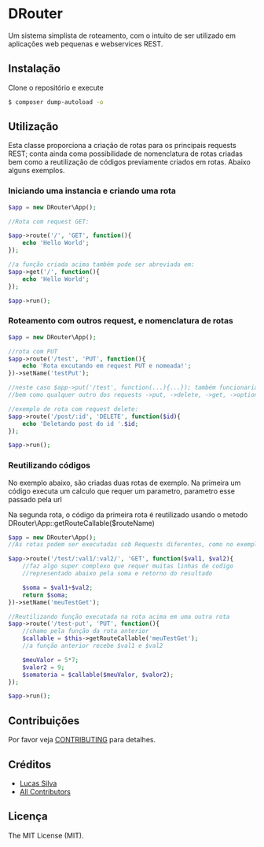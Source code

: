 # DRouter

Um sistema simplista de roteamento, com o intuito de ser utilizado em aplicações
web pequenas e webservices REST.

## Instalação

Clone o repositório e execute

``` bash
$ composer dump-autoload -o
```

## Utilização

<p>Esta classe proporciona a criação de rotas para os principais requests REST;
conta ainda coma possibilidade de nomenclatura de rotas criadas bem como a 
reutilização de códigos previamente criados em rotas.
Abaixo alguns exemplos.</p>

<h3>Iniciando uma instancia e criando uma rota</h3>

``` php
$app = new DRouter\App();

//Rota com request GET:

$app->route('/', 'GET', function(){
    echo 'Hello World';
});

//a função criada acima também pode ser abreviada em:
$app->get('/', function(){
    echo 'Hello World';
});

$app->run();
```
<h3>Roteamento com outros request, e nomenclatura de rotas</h3>

``` php
$app = new DRouter\App();

//rota com PUT
$app->route('/test', 'PUT', function(){
    echo 'Rota excutando em request PUT e nomeada!';
})->setName('testPut');

//neste caso $app->put('/test', function(...){...}); também funcionaria
//bem como qualquer outro dos requests ->put, ->delete, ->get, ->options ...

//exemplo de rota com request delete:
$app->route('/post/:id', 'DELETE', function($id){
    echo 'Deletando post do id '.$id;
});

$app->run();
```

<h3>Reutilizando códigos</h3>
<p>No exemplo abaixo, são criadas duas rotas de exemplo. Na primeira um código
executa um calculo que requer um parametro, parametro esse passado pela url</p>

<p>Na segunda rota, o código da primeira rota é reutilizado usando o metodo DRouter\App::getRouteCallable($routeName)</p>

``` php
$app = new DRouter\App();
//As rotas podem ser executadas sob Requests diferentes, como no exemplo abaixo:

$app->route('/test/:val1/:val2/', 'GET', function($val1, $val2){
    //faz algo super complexo que requer muitas linhas de codigo
    //representado abaixo pela soma e retorno do resultado

    $soma = $val1+$val2;
    return $soma;
})->setName('meuTestGet');

//Reutilizando função executada na rota acima em uma outra rota
$app->route('/test-put', 'PUT', function(){
    //chamo pela função da rota anterior
    $callable = $this->getRouteCallable('meuTestGet');
    //a função anterior recebe $val1 e $val2

    $meuValor = 5*7;
    $valor2 = 9;
    $somatoria = $callable($meuValor, $valor2);
});

$app->run();
```

## Contribuições

Por favor veja [CONTRIBUTING](CONTRIBUTING.md) para detalhes.

## Créditos

- [Lucas Silva](https://github.com/lukasdev)
- [All Contributors](https://github.com/lukasdev/DRouter/contributors)

## Licença

The MIT License (MIT).
